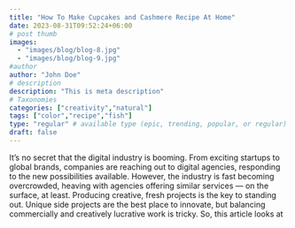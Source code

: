 ```yaml
---
title: "How To Make Cupcakes and Cashmere Recipe At Home"
date: 2023-08-31T09:52:24+06:00
# post thumb
images:
  - "images/blog/blog-8.jpg"
  - "images/blog/blog-9.jpg"
#author
author: "John Doe"
# description
description: "This is meta description"
# Taxonomies
categories: ["creativity","natural"]
tags: ["color","recipe","fish"]
type: "regular" # available type (epic, trending, popular, or regular)
draft: false
---
```


It’s no secret that the digital industry is booming. From exciting startups to global brands, companies
are reaching out to digital agencies, responding to the new possibilities available. However, the industry
is fast becoming overcrowded, heaving with agencies offering similar services — on the surface, at least.
Producing creative, fresh projects is the key to standing out. Unique side projects are the best place to
innovate, but balancing commercially and creatively lucrative work is tricky. So, this article looks at

